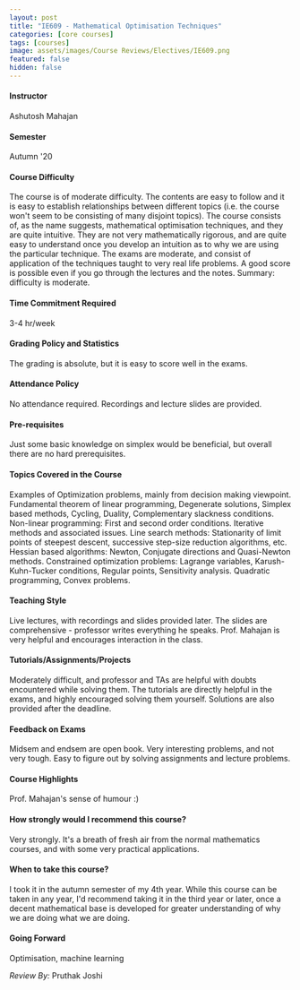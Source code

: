 ```yaml
---
layout: post
title: "IE609 - Mathematical Optimisation Techniques"
categories: [core courses]
tags: [courses]
image: assets/images/Course Reviews/Electives/IE609.png
featured: false
hidden: false
---
```


#### Instructor
Ashutosh Mahajan

#### Semester
Autumn '20

#### Course Difficulty
The course is of moderate difficulty. The contents are easy to follow and it is easy to establish relationships between different topics (i.e. the course won't seem to be consisting of many disjoint topics). The course consists of, as the name suggests, mathematical optimisation techniques, and they are quite intuitive. They are not very mathematically rigorous, and are quite easy to understand once you develop an intuition as to why we are using the particular technique. The exams are moderate, and consist of application of the techniques taught to very real life problems. A good score is possible even if you go through the lectures and the notes. Summary: difficulty is moderate.

#### Time Commitment Required
3-4 hr/week

#### Grading Policy and Statistics
The grading is absolute, but it is easy to score well in the exams. 

#### Attendance Policy
No attendance required. Recordings and lecture slides are provided. 

#### Pre-requisites
Just some basic knowledge on simplex would be beneficial, but overall there are no hard prerequisites. 

#### Topics Covered in the Course
Examples of Optimization problems, mainly from decision making viewpoint. Fundamental theorem of linear programming, Degenerate solutions, Simplex based methods, Cycling, Duality, Complementary slackness conditions. Non-linear programming: First and second order conditions. Iterative methods and associated issues. Line search methods: Stationarity of limit points of steepest descent, successive step-size reduction algorithms, etc. Hessian based algorithms: Newton, Conjugate directions and Quasi-Newton methods. Constrained optimization problems: Lagrange variables, Karush-Kuhn-Tucker conditions, Regular points, Sensitivity analysis. Quadratic programming, Convex problems.

#### Teaching Style
Live lectures, with recordings and slides provided later. The slides are comprehensive - professor writes everything he speaks. Prof. Mahajan is very helpful and encourages interaction in the class.

#### Tutorials/Assignments/Projects
Moderately difficult, and professor and TAs are helpful with doubts encountered while solving them. The tutorials are directly helpful in the exams, and highly encouraged solving them yourself. Solutions are also provided after the deadline.

#### Feedback on Exams
Midsem and endsem are open book. Very interesting problems, and not very tough. Easy to figure out by solving assignments and lecture problems. 

#### Course Highlights
Prof. Mahajan's sense of humour :)

#### How strongly would I recommend this course?
Very strongly. It's a breath of fresh air from the normal mathematics courses, and with some very practical applications.

#### When to take this course?
I took it in the autumn semester of my 4th year. While this course can be taken in any year, I'd recommend taking it in the third year or later, once a decent mathematical base is developed for greater understanding of why we are doing what we are doing. 

#### Going Forward
Optimisation, machine learning

*Review By:* Pruthak Joshi